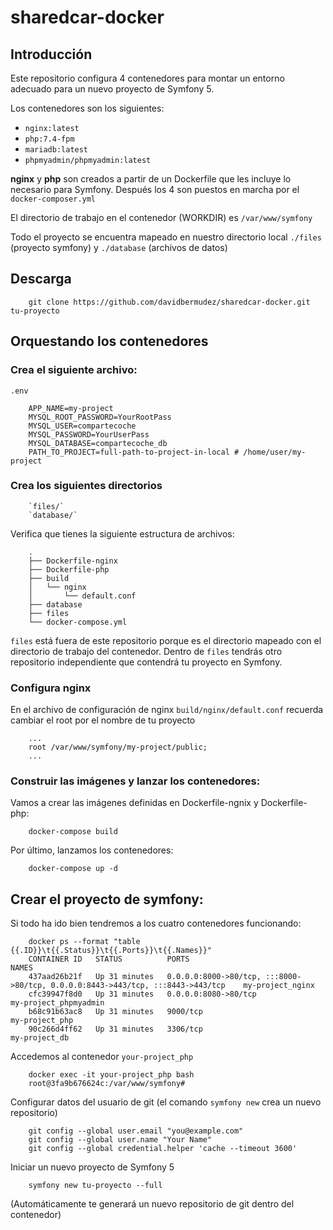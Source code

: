 # sharedcar-docker

## Introducción

Este repositorio configura 4 contenedores para montar un entorno adecuado para un nuevo proyecto de Symfony 5. 

Los contenedores son los siguientes:

- `nginx:latest`
- `php:7.4-fpm`
- `mariadb:latest`
- `phpmyadmin/phpmyadmin:latest`

**nginx** y **php** son creados a partir de un Dockerfile que les incluye lo necesario para Symfony. Después los 4 son puestos en marcha por el `docker-composer.yml`

El directorio de trabajo en el contenedor (WORKDIR) es `/var/www/symfony`

Todo el proyecto se encuentra mapeado en nuestro directorio local `./files` (proyecto symfony) y `./database` (archivos de datos)

## Descarga

        git clone https://github.com/davidbermudez/sharedcar-docker.git tu-proyecto

## Orquestando los contenedores

### Crea el siguiente archivo:

`.env`

        APP_NAME=my-project
        MYSQL_ROOT_PASSWORD=YourRootPass
        MYSQL_USER=compartecoche
        MYSQL_PASSWORD=YourUserPass
        MYSQL_DATABASE=compartecoche_db
        PATH_TO_PROJECT=full-path-to-project-in-local # /home/user/my-project
        
### Crea los siguientes directorios

        `files/`
        `database/`
        
Verifica que tienes la siguiente estructura de archivos: 

        .
        ├── Dockerfile-nginx
        ├── Dockerfile-php
        ├── build
        │   └── nginx
        │       └── default.conf
        ├── database
        ├── files
        └── docker-compose.yml
        
`files` está fuera de este repositorio porque es el directorio mapeado con el directorio de trabajo del contenedor. Dentro de `files` tendrás otro repositorio independiente que contendrá tu proyecto en Symfony.

### Configura nginx

En el archivo de configuración de nginx `build/nginx/default.conf` recuerda cambiar el root por el nombre de tu proyecto

        ...
        root /var/www/symfony/my-project/public;
        ...

### Construir las imágenes y lanzar los contenedores:

Vamos a crear las imágenes definidas en Dockerfile-ngnix y Dockerfile-php:

        docker-compose build

Por último, lanzamos los contenedores:

        docker-compose up -d

## Crear el proyecto de symfony:

Si todo ha ido bien tendremos a los cuatro contenedores funcionando:

        docker ps --format "table {{.ID}}\t{{.Status}}\t{{.Ports}}\t{{.Names}}"
        CONTAINER ID   STATUS          PORTS                                                                        NAMES
        437aad26b21f   Up 31 minutes   0.0.0.0:8000->80/tcp, :::8000->80/tcp, 0.0.0.0:8443->443/tcp, :::8443->443/tcp    my-project_nginx
        cfc39947f8d0   Up 31 minutes   0.0.0.0:8080->80/tcp                                                              my-project_phpmyadmin
        b68c91b63ac8   Up 31 minutes   9000/tcp                                                                          my-project_php
        90c266d4ff62   Up 31 minutes   3306/tcp                                                                          my-project_db

Accedemos al contenedor `your-project_php`

        docker exec -it your-project_php bash
        root@3fa9b676624c:/var/www/symfony#
        
Configurar datos del usuario de git (el comando `symfony new` crea un nuevo repositorio)

        git config --global user.email "you@example.com"
        git config --global user.name "Your Name"
        git config --global credential.helper 'cache --timeout 3600'

Iniciar un nuevo proyecto de Symfony 5

        symfony new tu-proyecto --full
        
(Automáticamente te generará un nuevo repositorio de git dentro del contenedor)
